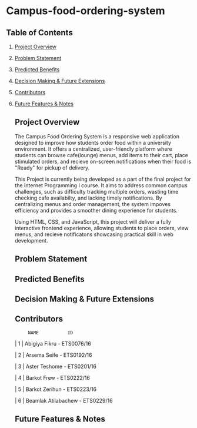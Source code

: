 # Campus-food-ordering-system
 ## Table of Contents

 1. [Project Overview](#project-overview)
 2. [Problem Statement](#problem-statement)
 3. [Predicted Benefits](#predicted-benefits)
 4. [Decision Making & Future Extensions](#decision-making--future-extensions)
 5. [Contributors](#contributors)
 6. [Future Features & Notes](#future-features--notes)

    ## Project Overview
    
    The Campus Food Ordering System is a responsive web application designed to improve how students order food within a university environment. It offers a centralized, user-friendly platform where students can browse cafe(lounge) menus, add items to their cart, place stimulated orders, and recieve on-screen notifications when their food is "Ready" for pickup of delivery.

    This Project is currently being developed as a part of the final project for the Internet Programming I course. It aims to address common campus challenges, such as difficulty tracking multiple orders, wasting time checking cafe availabilty, and lacking timely notifications. By centralizing menus and order management, the system impoves efficiency and provides a smoother dining experience for students.

     Using HTML, CSS, and JavaScript, this project will deliver a fully interactive frontend experience, allowing students to place orders, view menus, and recieve notificatons showcasing practical skill in web development.
    
    ## Problem Statement
   

    ## Predicted Benefits
    

    ## Decision Making & Future Extensions


    ## Contributors
             NAME           ID
    | 1 | Abigiya Fikru - ETS0076/16 
    
    | 2 | Arsema Seife - ETS0192/16
    
    | 3 | Aster Teshome - ETS0201/16
    
    | 4 | Barkot Frew - ETS0222/16
    
    | 5 | Barkot Zerihun - ETS0223/16
    
    | 6 | Beamlak Atilabachew - ETS0229/16 

   
    ## Future Features & Notes
    
